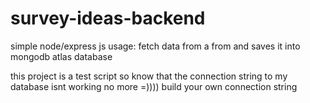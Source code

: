 # survey-ideas-backend
simple node/express js 
usage:
fetch data from a from and saves it into mongodb atlas database 

this project is a test script so know that the connection string to my database isnt working no more =))))
build your own connection string 
